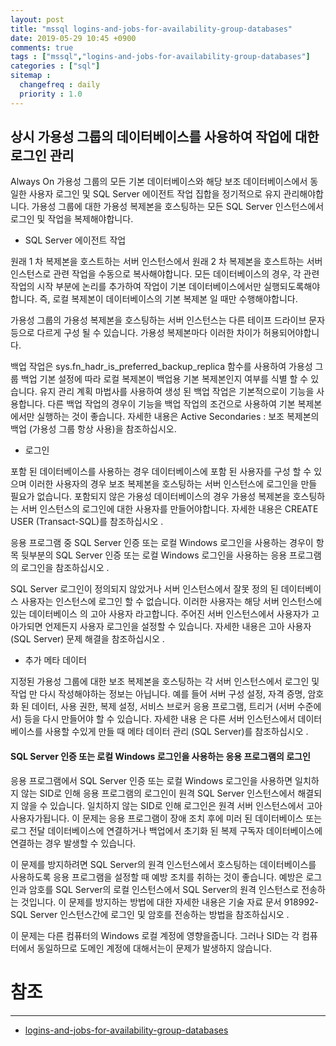 ```yaml
---
layout: post
title: "mssql logins-and-jobs-for-availability-group-databases"
date: 2019-05-29 10:45 +0900
comments: true
tags : ["mssql","logins-and-jobs-for-availability-group-databases"]
categories : ["sql"]
sitemap :
  changefreq : daily
  priority : 1.0
---
```



## 상시 가용성 그룹의 데이터베이스를 사용하여 작업에 대한 로그인 관리

Always On 가용성 그룹의 모든 기본 데이터베이스와 해당 보조 데이터베이스에서 동일한 사용자 로그인 및 SQL Server 에이전트 작업 집합을 정기적으로 유지 관리해야합니다. 
가용성 그룹에 대한 가용성 복제본을 호스팅하는 모든 SQL Server 인스턴스에서 로그인 및 작업을 복제해야합니다.

* SQL Server 에이전트 작업

원래 1 차 복제본을 호스트하는 서버 인스턴스에서 원래 2 차 복제본을 호스트하는 서버 인스턴스로 관련 작업을 수동으로 복사해야합니다. 
모든 데이터베이스의 경우, 각 관련 작업의 시작 부분에 논리를 추가하여 작업이 기본 데이터베이스에서만 실행되도록해야합니다. 
즉, 로컬 복제본이 데이터베이스의 기본 복제본 일 때만 수행해야합니다.


가용성 그룹의 가용성 복제본을 호스팅하는 서버 인스턴스는 다른 테이프 드라이브 문자 등으로 다르게 구성 될 수 있습니다. 
가용성 복제본마다 이러한 차이가 허용되어야합니다.


백업 작업은 sys.fn_hadr_is_preferred_backup_replica 함수를 사용하여 가용성 그룹 백업 기본 설정에 따라 로컬 복제본이 백업용 기본 복제본인지 여부를 식별 할 수 있습니다. 
유지 관리 계획 마법사를 사용하여 생성 된 백업 작업은 기본적으로이 기능을 사용합니다.
다른 백업 작업의 경우이 기능을 백업 작업의 조건으로 사용하여 기본 복제본에서만 실행하는 것이 좋습니다. 
자세한 내용은 Active Secondaries : 보조 복제본의 백업 (가용성 그룹 항상 사용)을 참조하십시오.

* 로그인

포함 된 데이터베이스를 사용하는 경우 데이터베이스에 포함 된 사용자를 구성 할 수 있으며 이러한 사용자의 경우 보조 복제본을 호스팅하는 서버 인스턴스에 로그인을 만들 필요가 없습니다. 포함되지 않은 가용성 데이터베이스의 경우 가용성 복제본을 호스팅하는 서버 인스턴스의 로그인에 대한 사용자를 만들어야합니다. 
자세한 내용은 CREATE USER (Transact-SQL)를 참조하십시오 .

응용 프로그램 중 SQL Server 인증 또는 로컬 Windows 로그인을 사용하는 경우이 항목 뒷부분의 SQL Server 인증 또는 로컬 Windows 로그인을 사용하는 응용 프로그램의 로그인을 참조하십시오 .

SQL Server 로그인이 정의되지 않았거나 서버 인스턴스에서 잘못 정의 된 데이터베이스 사용자는 인스턴스에 로그인 할 수 없습니다. 
이러한 사용자는 해당 서버 인스턴스에있는 데이터베이스 의 고아 사용자 라고합니다. 
주어진 서버 인스턴스에서 사용자가 고아가되면 언제든지 사용자 로그인을 설정할 수 있습니다. 
자세한 내용은 고아 사용자 (SQL Server) 문제 해결을 참조하십시오 .

* 추가 메타 데이터
     
지정된 가용성 그룹에 대한 보조 복제본을 호스팅하는 각 서버 인스턴스에서 로그인 및 작업 만 다시 작성해야하는 정보는 아닙니다. 
예를 들어 서버 구성 설정, 자격 증명, 암호화 된 데이터, 사용 권한, 복제 설정, 서비스 브로커 응용 프로그램, 트리거 (서버 수준에서) 등을 다시 만들어야 할 수 있습니다. 
자세한 내용 은 다른 서버 인스턴스에서 데이터베이스를 사용할 수있게 만들 때 메타 데이터 관리 (SQL Server)를 참조하십시오 .

#### SQL Server 인증 또는 로컬 Windows 로그인을 사용하는 응용 프로그램의 로그인

응용 프로그램에서 SQL Server 인증 또는 로컬 Windows 로그인을 사용하면 일치하지 않는 SID로 인해 응용 프로그램의 로그인이 원격 SQL Server 인스턴스에서 해결되지 않을 수 있습니다. 
일치하지 않는 SID로 인해 로그인은 원격 서버 인스턴스에서 고아 사용자가됩니다. 
이 문제는 응용 프로그램이 장애 조치 후에 미러 된 데이터베이스 또는 로그 전달 데이터베이스에 연결하거나 백업에서 초기화 된 복제 구독자 데이터베이스에 연결하는 경우 발생할 수 있습니다.

이 문제를 방지하려면 SQL Server의 원격 인스턴스에서 호스팅하는 데이터베이스를 사용하도록 응용 프로그램을 설정할 때 예방 조치를 취하는 것이 좋습니다. 
예방은 로그인과 암호를 SQL Server의 로컬 인스턴스에서 SQL Server의 원격 인스턴스로 전송하는 것입니다. 
이 문제를 방지하는 방법에 대한 자세한 내용은 기술 자료 문서 918992- SQL Server 인스턴스간에 로그인 및 암호를 전송하는 방법을 참조하십시오 .

이 문제는 다른 컴퓨터의 Windows 로컬 계정에 영향을줍니다. 그러나 SID는 각 컴퓨터에서 동일하므로 도메인 계정에 대해서는이 문제가 발생하지 않습니다.



# 참조
-----
* [logins-and-jobs-for-availability-group-databases](https://docs.microsoft.com/en-us/sql/database-engine/availability-groups/windows/logins-and-jobs-for-availability-group-databases)




